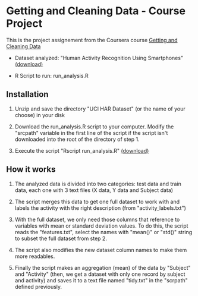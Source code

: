 Getting and Cleaning Data - Course Project  
===========================================

This is the project assignement from the Coursera course [Getting and Cleaning Data](https://www.coursera.org/course/getdata)

* Dataset analyzed: "Human Activity Recognition Using Smartphones" [(download)](https://d396qusza40orc.cloudfront.net/getdata%2Fprojectfiles%2FUCI%20HAR%20Dataset.zip)

* R Script to run: run_analysis.R

Installation
-------------

1) Unzip and save the directory "UCI HAR Dataset" (or the name of your choose) in your disk

2) Download the run_analysis.R script to your computer. Modify the "srcpath" variable in the first line of the script if the script isn't downloaded into the root of the directory of step 1.

3) Execute the script "Rscript run_analysis.R" [(download)](https://raw.githubusercontent.com/davidayalas/CourseraGetData-Project/master/run_analysis.R)

How it works
-------------

1) The analyzed data is divided into two categories: test data and train data, each one with 3 text files (X data, Y data and Subject data)

2) The script merges this data to get one full dataset to work with and labels the activity with the right description (from "activity_labels.txt") 

3) With the full dataset, we only need those columns that reference to variables with mean or standard deviation values. To do this, the script reads the "features.txt", select the names with "mean()" or "std()" string to subset the full dataset from step 2.

4) The script also modifies the new dataset column names to make them more readables.

5) Finally the script makes an aggregation (mean) of the data by "Subject" and "Activity" (then, we get a dataset with only one record by subject and activity) and saves it to a text file named "tidy.txt" in the "scrpath" defined previously. 
